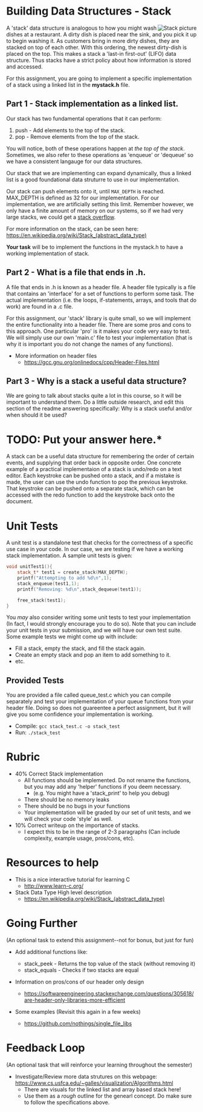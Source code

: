 # Building Data Structures - Stack
<img align="right" src="https://upload.wikimedia.org/wikipedia/commons/thumb/b/b4/Lifo_stack.png/350px-Lifo_stack.png" alt="Stack picture">

A 'stack' data structure is analogous to how you might wash dishes at a restaurant. A dirty dish is placed near the sink, and you pick it up to begin washing it. As customers bring in more dirty dishes, they are stacked on top of each other. With this ordering, the newest dirty-dish is placed on the top. This makes a stack a  'last-in first-out' (LIFO) data structure. Thus stacks have a strict policy about how information is stored and accessed.

For this assignment, you are going to implement a specific implementation of a stack using a linked list in the **mystack.h** file.

## Part 1 - Stack implementation as a linked list.

Our stack has two fundamental operations that it can perform:

1. push - Add elements to the top of the stack.
2. pop  - Remove elements from the top of the stack.

You will notice, both of these operations happen at *the top of the stack*. Sometimes, we also refer to these operations as 'enqueue' or 'dequeue' so we have a consistent langauge for our data structures.

Our stack that we are implementing can expand dynamically, thus a linked list is a good foundational data struturre to use in our implementation.

Our stack can push elements onto it, until `MAX_DEPTH` is reached. MAX_DEPTH is defined as 32 for our implementation. For our implementation, we are artificially setting this limit. Remember however, we only have a finite amount of memory on our systems, so if we had very large stacks, we could get a [stack overflow](https://en.wikipedia.org/wiki/Stack_overflow).

For more information on the stack, can be seen here: https://en.wikipedia.org/wiki/Stack_(abstract_data_type)

**Your task** will be to implement the functions in the mystack.h to have a working implementation of stack.

## Part 2 - What is a file that ends in .h.

A file that ends in .h is known as a header file. A header file typically is a file that contains an 'interface' for a set of functions to perform some task. The actual implementation (i.e. the loops, if-statements, arrays, and tools that do work) are found in a .c file. 

For this assignment, our 'stack' library is quite small, so we will implement the entire functionality into a header file. There are some pros and cons to this approach. One particular 'pro' is it makes your code very easy to test. We will simply use our own 'main.c' file to test your implementation (that is why it is important you do not change the names of any functions). 

* More information on header files
	* https://gcc.gnu.org/onlinedocs/cpp/Header-Files.html

## Part 3 - Why is a stack a useful data structure?

We are going to talk about stacks quite a lot in this course, so it will be important to understand them. Do a little outside research, and edit this section of the readme answering specifically: Why is a stack useful and/or when should it be used?

# TODO: Put your answer here.*

A stack can be a useful data structure for remembering the order of certain events, and supplying that order back in opposite order. One concrete example of a practical implementaion of a stack is undo/redo on a text editor. Each keystroke can be pushed onto a stack, and if a mistake is made, the user can use the undo function to pop the previous keystroke. That keystroke can be pushed onto a separate stack, which can be accessed with the redo function to add the keystroke back onto the document.

# Unit Tests

A unit test is a standalone test that checks for the correctness of a specific use case in your code. In our case, we are testing if we have a working stack implementation. A sample unit tests is given:

```cpp
void unitTest1(){
	stack_t* test1 = create_stack(MAX_DEPTH);
	printf("Attempting to add %d\n",1);
	stack_enqueue(test1,1);	
	printf("Removing: %d\n",stack_dequeue(test1));	

	free_stack(test1);
}
```

You *may* also consider writing some unit tests to test your implementation (In fact, I would strongly encourage you to do so). Note that you can include your unit tests in your submission, and we will have our own test suite. Some example tests we might come up with include:

* Fill a stack, empty the stack, and fill the stack again.
* Create an empty stack and pop an item to add something to it.
* etc.

## Provided Tests

You are provided a file called queue_test.c which you can compile separately and test your implementation of your queue functions from your header file. Doing so does not guareentee a perfect assignment, but it will give you some confidence your implementation is working.

* Compile: `gcc stack_test.c -o stack_test`
* Run: `./stack_test`

# Rubric

- 40% Correct Stack implementation
  - All functions should be implemented. Do not rename the functions, but you may add any 'helper' functions if you deem necessary.
    - (e.g. You might have a 'stack_print' to help you debug)
  - There should be no memory leaks
  - There should be no bugs in your functions 
  - Your implementation will be graded by our set of unit tests, and we will check your code 'style' as well.
- 10% Correct writeup on the importance of stacks.
  - I expect this to be in the range of 2-3 paragraphs (Can include complexity, example usage, pros/cons, etc).

# Resources to help

- This is a nice interactive tutorial for learning C
  - http://www.learn-c.org/
- Stack Data Type High level description
  - https://en.wikipedia.org/wiki/Stack_(abstract_data_type)
  
# Going Further
(An optional task to extend this assignment--not for bonus, but just for fun)

* Add additional functions like:
  * stack_peek - Returns the top value of the stack (without removing it)
  * stack_equals - Checks if two stacks are equal
  
  
* Information on pros/cons of our header only design
	* https://softwareengineering.stackexchange.com/questions/305618/are-header-only-libraries-more-efficient
* Some examples (Revisit this again in a few weeks)
	* https://github.com/nothings/single_file_libs  
  
# Feedback Loop

(An optional task that will reinforce your learning throughout the semester)

- Investigate/Review more data strutures on this webpage: https://www.cs.usfca.edu/~galles/visualization/Algorithms.html
  - There are visuals for the linked list and array based stack here!
  - Use them as a *rough* outline for the genearl concept. Do make sure to follow the specifications above.

